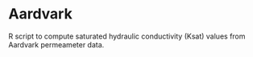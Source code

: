 # Aardvark
R script to compute saturated hydraulic conductivity (Ksat) values from Aardvark permeameter data.
